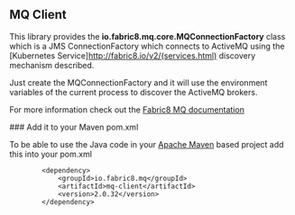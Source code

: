 ## MQ Client

This library provides the **io.fabric8.mq.core.MQConnectionFactory** class which is a JMS ConnectionFactory which connects to ActiveMQ using the [Kubernetes Service]http://fabric8.io/v2/(services.html) discovery mechanism described.

Just create the MQConnectionFactory and it will use the environment variables of the current process to discover the ActiveMQ brokers.

For more information check out the [Fabric8 MQ documentation](http://fabric8.io/v2/fabric8MQ.html)

### Add it to your Maven pom.xml

To be able to use the Java code in your [Apache Maven](http://maven.apache.org/) based project add this into your pom.xml

            <dependency>
                <groupId>io.fabric8.mq</groupId>
                <artifactId>mq-client</artifactId>
                <version>2.0.32</version>
            </dependency>

